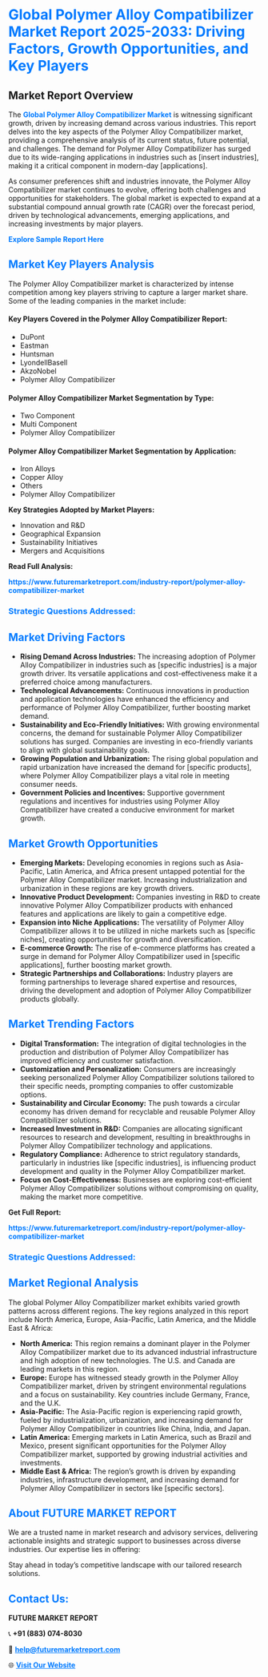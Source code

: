 <h1 style="color: #007BFF;">Global Polymer Alloy Compatibilizer Market Report 2025-2033: Driving Factors, Growth Opportunities, and Key Players</h1>

<section id="overview">
<h2>Market Report Overview</h2>
<p>The <a href="https://www.futuremarketreport.com/industry-report/polymer-alloy-compatibilizer-market" style="color: #007BFF; text-decoration: none;"><strong>Global Polymer Alloy Compatibilizer Market</strong></a> is witnessing significant growth, driven by increasing demand across various industries. This report delves into the key aspects of the Polymer Alloy Compatibilizer market, providing a comprehensive analysis of its current status, future potential, and challenges. The demand for Polymer Alloy Compatibilizer has surged due to its wide-ranging applications in industries such as [insert industries], making it a critical component in modern-day [applications].</p>
<p>As consumer preferences shift and industries innovate, the Polymer Alloy Compatibilizer market continues to evolve, offering both challenges and opportunities for stakeholders. The global market is expected to expand at a substantial compound annual growth rate (CAGR) over the forecast period, driven by technological advancements, emerging applications, and increasing investments by major players.</p>
</section>

<section id="overview">
<p><a href="https://www.futuremarketreport.com/request-sample/reportId=97363" style="color: #007BFF; text-decoration: none;"><strong>Explore Sample Report Here</strong></a></p>
</section>

<section id="key-players">
<h2 style="color: #007BFF;">Market Key Players Analysis</h2>
<p>The Polymer Alloy Compatibilizer market is characterized by intense competition among key players striving to capture a larger market share. Some of the leading companies in the market include:</p>
<h4>Key Players Covered in the Polymer Alloy Compatibilizer Report:</h4>
<ul><li>DuPont</li><li>Eastman</li><li>Huntsman</li><li>LyondellBasell</li><li>AkzoNobel</li><li>Polymer Alloy Compatibilizer</li></ul>
<h4>Polymer Alloy Compatibilizer Market Segmentation by Type:</h4>
<ul><li>Two Component</li><li>Multi Component</li><li>Polymer Alloy Compatibilizer</li></ul>

<h4>Polymer Alloy Compatibilizer Market Segmentation by Application:</h4>
<ul><li>Iron Alloys</li><li>Copper Alloy</li><li>Others</li><li>Polymer Alloy Compatibilizer</li></ul>
<p><strong>Key Strategies Adopted by Market Players:</strong></p>
<ul>
<li>Innovation and R&D</li>
<li>Geographical Expansion</li>
<li>Sustainability Initiatives</li>
<li>Mergers and Acquisitions</li>
</ul>
</section>

<section>
<p><strong>Read Full Analysis: </strong></p><a href="https://www.futuremarketreport.com/industry-report/polymer-alloy-compatibilizer-market" style="color: #007BFF; text-decoration: none;"><strong>https://www.futuremarketreport.com/industry-report/polymer-alloy-compatibilizer-market</strong></a>
<h3 style="color: #007BFF;">Strategic Questions Addressed:</h3>
</section>

<section id="driving-factors">
<h2 style="color: #007BFF;">Market Driving Factors</h2>
<ul>
<li><strong>Rising Demand Across Industries:</strong> The increasing adoption of Polymer Alloy Compatibilizer in industries such as [specific industries] is a major growth driver. Its versatile applications and cost-effectiveness make it a preferred choice among manufacturers.</li>
<li><strong>Technological Advancements:</strong> Continuous innovations in production and application technologies have enhanced the efficiency and performance of Polymer Alloy Compatibilizer, further boosting market demand.</li>
<li><strong>Sustainability and Eco-Friendly Initiatives:</strong> With growing environmental concerns, the demand for sustainable Polymer Alloy Compatibilizer solutions has surged. Companies are investing in eco-friendly variants to align with global sustainability goals.</li>
<li><strong>Growing Population and Urbanization:</strong> The rising global population and rapid urbanization have increased the demand for [specific products], where Polymer Alloy Compatibilizer plays a vital role in meeting consumer needs.</li>
<li><strong>Government Policies and Incentives:</strong> Supportive government regulations and incentives for industries using Polymer Alloy Compatibilizer have created a conducive environment for market growth.</li>
</ul>
</section>

<section id="growth-opportunities">
<h2 style="color: #007BFF;">Market Growth Opportunities</h2>
<ul>
<li><strong>Emerging Markets:</strong> Developing economies in regions such as Asia-Pacific, Latin America, and Africa present untapped potential for the Polymer Alloy Compatibilizer market. Increasing industrialization and urbanization in these regions are key growth drivers.</li>
<li><strong>Innovative Product Development:</strong> Companies investing in R&D to create innovative Polymer Alloy Compatibilizer products with enhanced features and applications are likely to gain a competitive edge.</li>
<li><strong>Expansion into Niche Applications:</strong> The versatility of Polymer Alloy Compatibilizer allows it to be utilized in niche markets such as [specific niches], creating opportunities for growth and diversification.</li>
<li><strong>E-commerce Growth:</strong> The rise of e-commerce platforms has created a surge in demand for Polymer Alloy Compatibilizer used in [specific applications], further boosting market growth.</li>
<li><strong>Strategic Partnerships and Collaborations:</strong> Industry players are forming partnerships to leverage shared expertise and resources, driving the development and adoption of Polymer Alloy Compatibilizer products globally.</li>
</ul>
</section>

<section id="trending-factors">
<h2 style="color: #007BFF;">Market Trending Factors</h2>
<ul>
<li><strong>Digital Transformation:</strong> The integration of digital technologies in the production and distribution of Polymer Alloy Compatibilizer has improved efficiency and customer satisfaction.</li>
<li><strong>Customization and Personalization:</strong> Consumers are increasingly seeking personalized Polymer Alloy Compatibilizer solutions tailored to their specific needs, prompting companies to offer customizable options.</li>
<li><strong>Sustainability and Circular Economy:</strong> The push towards a circular economy has driven demand for recyclable and reusable Polymer Alloy Compatibilizer solutions.</li>
<li><strong>Increased Investment in R&D:</strong> Companies are allocating significant resources to research and development, resulting in breakthroughs in Polymer Alloy Compatibilizer technology and applications.</li>
<li><strong>Regulatory Compliance:</strong> Adherence to strict regulatory standards, particularly in industries like [specific industries], is influencing product development and quality in the Polymer Alloy Compatibilizer market.</li>
<li><strong>Focus on Cost-Effectiveness:</strong> Businesses are exploring cost-efficient Polymer Alloy Compatibilizer solutions without compromising on quality, making the market more competitive.</li>
</ul>
</section>

<section>
<p><strong>Get Full Report: </strong></p><a href="https://www.futuremarketreport.com/industry-report/polymer-alloy-compatibilizer-market" style="color: #007BFF; text-decoration: none;"><strong>https://www.futuremarketreport.com/industry-report/polymer-alloy-compatibilizer-market</strong></a>
<h3 style="color: #007BFF;">Strategic Questions Addressed:</h3>
</section>


<section id="regional-analysis">
<h2 style="color: #007BFF;">Market Regional Analysis</h2>
<p>The global Polymer Alloy Compatibilizer market exhibits varied growth patterns across different regions. The key regions analyzed in this report include North America, Europe, Asia-Pacific, Latin America, and the Middle East & Africa:</p>
<ul>
<li><strong>North America:</strong> This region remains a dominant player in the Polymer Alloy Compatibilizer market due to its advanced industrial infrastructure and high adoption of new technologies. The U.S. and Canada are leading markets in this region.</li>
<li><strong>Europe:</strong> Europe has witnessed steady growth in the Polymer Alloy Compatibilizer market, driven by stringent environmental regulations and a focus on sustainability. Key countries include Germany, France, and the U.K.</li>
<li><strong>Asia-Pacific:</strong> The Asia-Pacific region is experiencing rapid growth, fueled by industrialization, urbanization, and increasing demand for Polymer Alloy Compatibilizer in countries like China, India, and Japan.</li>
<li><strong>Latin America:</strong> Emerging markets in Latin America, such as Brazil and Mexico, present significant opportunities for the Polymer Alloy Compatibilizer market, supported by growing industrial activities and investments.</li>
<li><strong>Middle East & Africa:</strong> The region’s growth is driven by expanding industries, infrastructure development, and increasing demand for Polymer Alloy Compatibilizer in sectors like [specific sectors].</li>
</ul>
</section>

<footer>
<h2 style="color: #007BFF;">About FUTURE MARKET REPORT</h2>
<p>We are a trusted name in market research and advisory services, delivering actionable insights and strategic support to businesses across diverse industries. Our expertise lies in offering:</p>

<p>Stay ahead in today’s competitive landscape with our tailored research solutions.</p>

<h2 style="color: #007BFF;">Contact Us:</h2>
<p><strong>FUTURE MARKET REPORT</strong></p>
<p>📞 <strong>+91 (883) 074-8030</strong></p>
<p>📧 <strong><a href="mailto:help@futuremarketreport.com" style="color: #007BFF;">help@futuremarketreport.com</a></strong></p>
<p>🌐 <strong><a href="https://www.futuremarketreport.com/" style="color: #007BFF;">Visit Our Website</a></strong></p>
</footer>